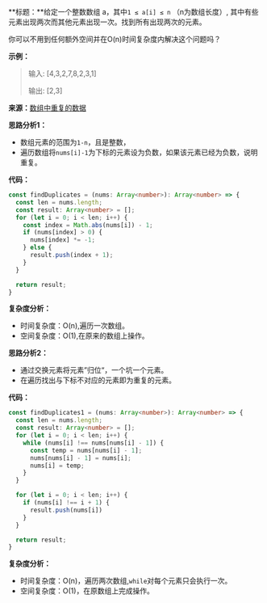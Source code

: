 **标题：**给定一个整数数组 a，其中`1 ≤ a[i] ≤ n` （n为数组长度）, 其中有些元素出现两次而其他元素出现一次。找到所有出现两次的元素。

你可以不用到任何额外空间并在O(n)时间复杂度内解决这个问题吗？

**示例：**

> 输入:
> [4,3,2,7,8,2,3,1]
>
> 输出:
> [2,3]

**来源：**[数组中重复的数据](https://leetcode-cn.com/problems/find-all-duplicates-in-an-array)

**思路分析1：**

- 数组元素的范围为`1-n`，且是整数，
- 遍历数组将`nums[i]-1`为下标的元素设为负数，如果该元素已经为负数，说明重复。

**代码：**

```typescript
const findDuplicates = (nums: Array<number>): Array<number> => {
  const len = nums.length;
  const result: Array<number> = [];
  for (let i = 0; i < len; i++) {
    const index = Math.abs(nums[i]) - 1;
    if (nums[index] > 0) {
      nums[index] *= -1;
    } else {
      result.push(index + 1);
    }
  }

  return result;
}
```

**复杂度分析：**

- 时间复杂度：O(n),遍历一次数组。
- 空间复杂度：O(1),在原来的数组上操作。

**思路分析2：**

- 通过交换元素将元素”归位“，一个坑一个元素。
- 在遍历找出与下标不对应的元素即为重复的元素。

**代码：**

```typescript
const findDuplicates1 = (nums: Array<number>): Array<number> => {
  const len = nums.length;
  const result: Array<number> = [];
  for (let i = 0; i < len; i++) {
    while (nums[i] !== nums[nums[i] - 1]) {
      const temp = nums[nums[i] - 1];
      nums[nums[i] - 1] = nums[i];
      nums[i] = temp;
    }
  }

  for (let i = 0; i < len; i++) {
    if (nums[i] !== i + 1) {
      result.push(nums[i])
    }
  }

  return result;
}
```

**复杂度分析：**

- 时间复杂度：O(n)，遍历两次数组,`while`对每个元素只会执行一次。
- 空间复杂度：O(1)，在原数组上完成操作。